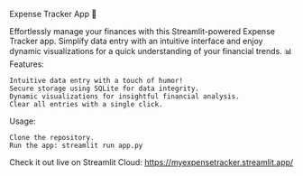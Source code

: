 Expense Tracker App 💼

Effortlessly manage your finances with this Streamlit-powered Expense Tracker app. Simplify data entry with an intuitive interface and enjoy dynamic visualizations for a quick understanding of your financial trends. 📊
Features:

    Intuitive data entry with a touch of humor!
    Secure storage using SQLite for data integrity.
    Dynamic visualizations for insightful financial analysis.
    Clear all entries with a single click.

Usage:

    Clone the repository.
    Run the app: streamlit run app.py

Check it out live on Streamlit Cloud: https://myexpensetracker.streamlit.app/
